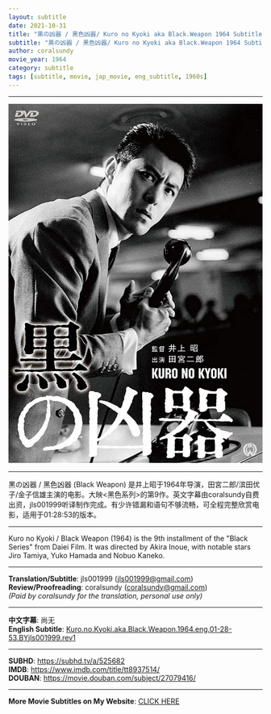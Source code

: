 ```yaml
---
layout: subtitle
date: 2021-10-31
title: "黒の凶器 / 黑色凶器/ Kuro no Kyoki aka Black.Weapon 1964 Subtitle (English)"
subtitle: "黒の凶器 / 黑色凶器/ Kuro no Kyoki aka Black.Weapon 1964 Subtitle (English)"
author: coralsundy
movie_year: 1964
category: subtitle
tags: [subtitle, movie, jap_movie, eng_subtitle, 1960s]
---
```


------

<img src="../assets/tt8937514.jpg" alt="tt8937514_cover_art" />

------

黒の凶器 / 黑色凶器 (Black Weapon) 是井上昭于1964年导演，田宮二郎/滨田优子/金子信雄主演的电影。大映<黑色系列>的第9作。英文字幕由coralsundy自费出资，jls001999听译制作完成。有少许错漏和语句不够流畅，可全程完整欣赏电影，适用于01:28:53的版本。

------

Kuro no Kyoki / Black Weapon (1964) is the 9th installment of the "Black Series" from Daiei Film. It was directed by Akira Inoue, with notable stars Jiro Tamiya, Yuko Hamada and Nobuo Kaneko.

------

**Translation/Subtitle**: jls001999 (jls001999@gmail.com)<br>
**Review/Proofreading**: coralsundy (coralsundy@gmail.com)<br>
*(Paid by coralsundy for the translation, personal use only)*

------

**中文字幕**: 尚无<br>
**English Subtitle**: [Kuro.no.Kyoki.aka.Black.Weapon.1964.eng.01-28-53.BYjls001999.rev1](../subtitles/Kuro.no.Kyoki.aka.Black.Weapon.1964.eng.01-28-53.BYjls001999.rev1)

------

**SUBHD**: <https://subhd.tv/a/525682><br>
**IMDB**: <https://www.imdb.com/title/tt8937514/><br>
**DOUBAN**: <https://movie.douban.com/subject/27079416/>

------

**More Movie Subtitles on My Website**: <a href='{% post_url 2021-01-10-subtitles-summary-list %}'>CLICK HERE</a>


